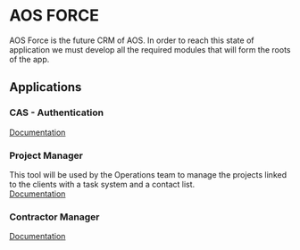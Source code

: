 # AOS FORCE

AOS Force is the future CRM of AOS. In order to reach this state of application we must develop all the required modules that will form the roots of the app.

## Applications

### CAS - Authentication

[Documentation](/docs/authentication-app)

### Project Manager

This tool will be used by the Operations team to manage the projects linked to the clients with a task system and a contact list.  
[Documentation](/apps/project-manager)

### Contractor Manager

[Documentation](/apps/contractor-manager)
